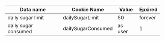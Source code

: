 ---
---

| Data name            | Cookie Name        | Value   | Epxired |
| -------------------- | ------------------ | ------- | ------- |
| daily sugar limit    | dailySugarLimit    | 50      | forever |
| daily sugar consumed | dailySugarConsumed | as user | 1       |

